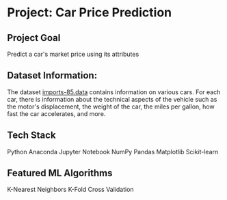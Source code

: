 # Project: Car Price Prediction

## Project Goal
Predict a car's market price using its attributes

## Dataset Information: 
The dataset [imports-85.data](https://archive.ics.uci.edu/ml/datasets/automobile) contains information on various cars. For each car, there is information about the technical aspects of the vehicle such as the motor's displacement, the weight of the car, the miles per gallon, how fast the car accelerates, and more.

## Tech Stack
Python
Anaconda
Jupyter Notebook
NumPy
Pandas
Matplotlib
Scikit-learn

## Featured ML Algorithms
K-Nearest Neighbors
K-Fold Cross Validation